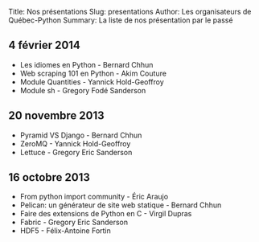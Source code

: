 Title: Nos présentations
Slug: presentations
Author: Les organisateurs de Québec-Python
Summary: La liste de nos présentation par le passé


<div class="row">
    <div class="col-lg-6">
        <h2>4 février 2014</h2>
        <ul>
            <li>Les idiomes en Python - Bernard Chhun</li>
            <li>Web scraping 101 en Python - Akim Couture</li>
            <li>Module Quantities - Yannick Hold-Geoffroy</li>
            <li>Module sh - Gregory Fodé Sanderson</li>
        </ul>
    </div>
    <div class="col-lg-6">
        <h2>20 novembre 2013</h2>
        <ul>
            <li>Pyramid VS Django - Bernard Chhun</li>
            <li>ZeroMQ - Yannick Hold-Geoffroy</li>
            <li>Lettuce - Gregory Eric Sanderson</li>
        </ul>
    </div>
</div>

<div class="row">
    <div class="col-lg-6">
        <h2>16 octobre 2013</h2>
        <ul>
            <li>From python import community - Éric Araujo</li>
            <li>Pelican: un générateur de site web statique - Bernard Chhun</li>
            <li>Faire des extensions de Python en C - Virgil Dupras</li>
            <li>Fabric - Gregory Eric Sanderson</li>
            <li>HDF5 - Félix-Antoine Fortin</li>
        </ul>
    </div>
</div>